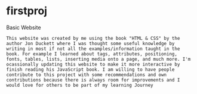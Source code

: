 # firstproj
Basic Website

	This website was created by me using the book "HTML & CSS" by the author Jon Duckett where I was thought some useful knowledge by writing in most if not all the examples/information taught in the book. For example I learned about tags, attributes, positioning, fonts, tables, lists, inserting media onto a page, and much more. I'm ocassionally updating this website to make it more interactive by finish reading his JavaScript book. I am willing to have people contribute to this project with some recommendations and own contributions because there is always room for improvements and I would love for others to be part of my learning Journey
	
